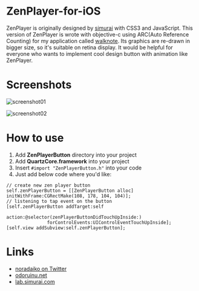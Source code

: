 ZenPlayer-for-iOS
=================

ZenPlayer is originally designed by [simurai](http://lab.simurai.com/zen-player/) with CSS3 and JavaScript.
This version of ZenPlayer is wrote with objective-c using ARC(Auto Reference Counting) for my application called [walknote](http://pkpk.info/app/walknote/).
Its graphics are re-drawn in bigger size, so it's suitable on retina display.
It would be helpful for everyone who wants to implement cool design button with animation like ZenPlayer.


Screenshots
===========

![screenshot01](https://github.com/noradaiko/ZenPlayer-for-iOS/raw/master/screenshot01.png)

![screenshot02](https://github.com/noradaiko/ZenPlayer-for-iOS/raw/master/screenshot02.png)


How to use
==========

1. Add **ZenPlayerButton** directory into your project
2. Add **QuartzCore.framework** into your project
3. Insert `#import "ZenPlayerButton.h"` into your code
4. Just add below code where you'd like:

``` objc
// create new zen player button
self.zenPlayerButton = [[ZenPlayerButton alloc] initWithFrame:CGRectMake(108, 178, 104, 104)];
// listening to tap event on the button
[self.zenPlayerButton addTarget:self
						 action:@selector(zenPlayerButtonDidTouchUpInside:) 
			   forControlEvents:UIControlEventTouchUpInside];
[self.view addSubview:self.zenPlayerButton];
```


Links
=====

* [noradaiko on Twitter](https://twitter.com/noradaiko)
* [odoruinu.net](http://odoruinu.net/)
* [lab.simurai.com](http://lab.simurai.com/)


